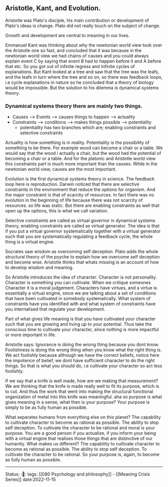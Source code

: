 ## Aristotle, Kant, and Evolution.

Aristotle was Plato's disciple, his main contribution or development of Plato's
ideas is change. Plato did not really touch on the subject of change.

Growth and development are central to meaning in our lives.

Emmanuel Kant was thinking about why the newtonian world view took over the
Aristotle one so fast, and concluded that it was because in the newtonian world
view we had chains of causes and you could always explain event C by saying that
event B had to happen before it and A before that etc. So you got out of
infinite regress and infinite cycles of explanations. But Kant looked at a tree
and saw that the tree was the leafs, and the leafs in turn where the tree and so
on, so there was feedback loops, i.e cycle explanations in nature so he
concluded that a theory of biology would be impossible. But the solution to his
dilemma is dynamical systems theory.

### Dynamical systems theory there are mainly two things. 
* Causes --> Events --> causes things to happen --> actuality
* Constraints --> conditions --> makes things possible --> potentiality
	* potentiality has two branches which are; enabling constraints and
	  selective constraints

Actuality is how something is in reality. Potentiality is the possibility of
something to be there. For example wood can become a chair or a table. We would
say that the wood i actually a chair, but the wood had the potential of becoming
a chair or a table. And for the platonic and Aristotle world view this
constraints part is much more important than the causes. While in the newtonian
world view, causes are the most important.

Evolution is the first dynamical systems theory in science. The feedback loop
here is reproduction. Darwin noticed that there are selective constraints in the
environment that reduce the options for organism. And the major constraint is
that of scarcity of resources. In fact there was no evolution in the beginning
of life because there was not scarcity of resources. so life was static. But
there are enabling constraints as well that open up the options, this is what we
call variation. 

Selective constraints are called as virtual governor in dynamical systems
theory, enabling constraints are called as virtual generator. The idea is that
if you put a virtual governor systematically together with a virtual generator
such that you are systematically regulating a feedback cycle, the whole thing is
a virtual engine. 

Socrates saw wisdom as overcoming self deception. Plato adds the whole
structural theory of the psyche to explain how we overcome self deception and
become wise. Aristotle thinks that whats missing is an account of how to develop
wisdom and meaning. 

So Aristotle introduces the idea of character. Character is not personality.
Character is something you can cultivate. When we critique someones Character it
is a moral judgement. Characters have virtues, and a virtue is essentially a
virtual engine, since we are talking about a set of conditions that have been
cultivated in somebody systematically. What system of constraints have you
identified with and what system of constraints have you internalised that
regulate your development. 

Part of what gives life meaning is that you have cultivated your character such
that you are growing and living up to your potential. Thus take the conscious
time to cultivate your character, since nothing is more impactful or more
important in life. 

Aristotle says: Ignorance is doing the wrong thing because you dont know.
Foolishness is doing the wrong thing when you know what the right thing is. We
act foolishly because although we have the correct beliefs, notice here the
impotence of belief, we dont have sufficient character to do the right things.
So that is what you should do, i.e cultivate your character so act less
foolishly. 

If we say that a knife is well made, how are we making that measurement? We are
thinking that the knife is made really well to fit its purpose, which is to cut.
And thus the work that went into making the structural functional organization
of metal into this knife was meaningful. aha so purpose is what gives meaning in
a sense, what then is your purpose? Your purpose is simply to be as fully human
as possible.

What separates humans from everything else on this planet? The capability to
cultivate character to become as rational as possible. The ability to stop self
deception. To cultivate the character to be rational and moral is your purpose.
You are a good person if you actualize, if you inform your being with a virtual
engine that realises those things that are distinctive of our humanity. What
makes us different?  The capability to cultivate character to become as rational
as possible. The ability to stop self deception. To cultivate the character to
be rational. So your purpose is, again, to become as fully human as possible. 

---
Status: :📖: 
tags: [[080 Psychology and philosophy]] - [[Meaning Crisis Series]]
date:2022-11-15
